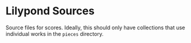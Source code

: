 # Lilypond Sources

Source files for scores. Ideally, this should only have collections that use individual works in the `pieces` directory.
